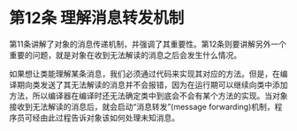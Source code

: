 # 第12条 理解消息转发机制

第11条讲解了对象的消息传递机制，并强调了其重要性。第12条则要讲解另外一个重要的问题，就是对象在收到无法解读的消息之后会发生什么情况。

如果想让类能理解某条消息，我们必须通过代码来实现其对应的方法。但是，在编译期向类发送了其无法解读的消息并不会报错，因为在运行期可以继续向类中添加方法，所以编译器在编译时还无法确定类中到底会不会有某个方法的实现。当对象接收到无法解读的消息后，就会启动“消息转发”(message forwarding)机制，程序员可经由此过程告诉对象该如何处理未知消息。
